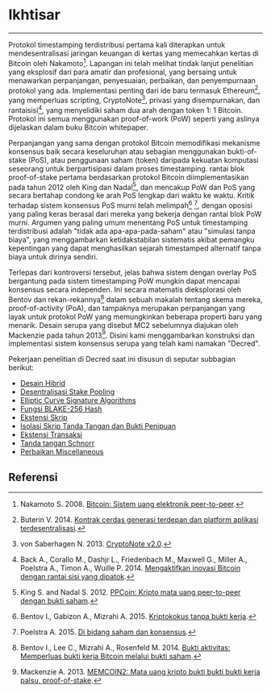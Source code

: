 # <i class="fa fa-info-circle"></i> Ikhtisar 

---

Protokol timestamping terdistribusi pertama kali diterapkan untuk mendesentralisasi jaringan keuangan di kertas yang memecahkan kertas di Bitcoin oleh Nakamoto[^1]. Lapangan ini telah melihat tindak lanjut penelitian yang eksplosif dari para amatir dan profesional, yang bersaing untuk menawarkan perpanjangan, penyesuaian, perbaikan, dan penyempurnaan protokol yang ada. Implementasi penting dari ide baru termasuk Ethereum[^2], yang memperluas scripting, CryptoNote[^3], privasi yang disempurnakan, dan rantaisisi[^4], yang menyelidiki saham dua arah dengan token 1: 1 Bitcoin. Protokol ini semua menggunakan proof-of-work (PoW) seperti yang aslinya dijelaskan dalam buku Bitcoin whitepaper.

Perpanjangan yang sama dengan protokol Bitcoin memodifikasi mekanisme konsensus baik secara keseluruhan atau sebagian menggunakan bukti-of-stake (PoS), atau penggunaan saham (token) daripada kekuatan komputasi seseorang untuk berpartisipasi dalam proses timestamping. rantai blok proof-of-stake pertama berdasarkan protokol Bitcoin diimplementasikan pada tahun 2012 oleh King dan Nadal[^5], dan mencakup PoW dan PoS yang secara bertahap condong ke arah PoS lengkap dari waktu ke waktu. Kritik terhadap sistem konsensus PoS murni telah melimpah[^6] [^7], dengan oposisi yang paling keras berasal dari mereka yang bekerja dengan rantai blok PoW murni. Argumen yang paling umum menentang PoS untuk timestamping terdistribusi adalah "tidak ada apa-apa-pada-saham" atau "simulasi tanpa biaya", yang menggambarkan ketidakstabilan sistematis akibat pemangku kepentingan yang dapat menghasilkan sejarah timestamped alternatif tanpa biaya untuk dirinya sendiri.

Terlepas dari kontroversi tersebut, jelas bahwa sistem dengan overlay PoS bergantung pada sistem timestamping PoW mungkin dapat mencapai konsensus secara independen. Ini secara matematis dieksplorasi oleh Bentov dan rekan-rekannya[^8] dalam sebuah makalah tentang skema mereka, proof-of-activity (PoA), dan tampaknya merupakan perpanjangan yang layak untuk protokol PoW yang memungkinkan beberapa properti baru yang menarik. Desain serupa yang disebut MC2 sebelumnya diajukan oleh Mackenzie pada tahun 2013[^9]. Disini kami menggambarkan konstruksi dan implementasi sistem konsensus serupa yang telah kami namakan "Decred".

Pekerjaan penelitian di Decred saat ini disusun di seputar subbagian berikut:

* [Desain Hibrid](hybrid-design.md)
* [Desentralisasi Stake Pooling](decentralized-stake-pooling.md)
* [Elliptic Curve Signature Algorithms](elliptic-curve-signature-algorithms.md)
* [Fungsi BLAKE-256 Hash](blake-256-hash-function.md)
* [Ekstensi Skrip](script-extensions.md)
* [Isolasi Skrip Tanda Tangan dan Bukti Penipuan](signature-script-isolation-and-fraud-proofs.md)
* [Ekstensi Transaksi](transaction-extensions.md)
* [Tanda tangan Schnorr](schnorr-signatures.md)
* [Perbaikan Miscellaneous](miscellaneous-improvements.md)

## <i class="fa fa-book"></i> Referensi 

[^1]: Nakamoto S. 2008. [Bitcoin: Sistem uang elektronik peer-to-peer](https://decred.org/research/nakamoto2008.pdf).
[^2]: Buterin V. 2014. [Kontrak cerdas generasi terdepan dan platform aplikasi terdesentralisasi](https://decred.org/research/buterin2014.pdf).
[^3]: von Saberhagen N. 2013. [CryptoNote v2.0](https://decred.org/research/saberhagen2013.pdf).
[^4]: Back A., Corallo M., Dashjr L., Friedenbach M., Maxwell G., Miller A., Poelstra A., Timon A., Wuille P. 2014. [Mengaktifkan inovasi Bitcoin dengan rantai sisi yang dipatok](https://decred.org/research/back2014.pdf).
[^5]: King S. and Nadal S. 2012. [PPCoin: Kripto mata uang peer-to-peer dengan bukti saham](https://decred.org/research/king2012.pdf).
[^6]: Bentov I., Gabizon A., Mizrahi A. 2015. [Kriptokokus tanpa bukti kerja](https://decred.org/research/bentov2015.pdf).
[^7]: Poelstra A. 2015. [Di bidang saham dan konsensus](https://decred.org/research/poelstra2015.pdf).
[^8]: Bentov I., Lee C., Mizrahi A., Rosenfeld M. 2014. [Bukti aktivitas: Memperluas bukti kerja Bitcoin melalui bukti saham](https://decred.org/research/bentov2014.pdf).
[^9]: Mackenzie A. 2013. [MEMCOIN2: Mata uang kripto bukti bukti bukti kerja palsu, proof-of-stake](https://decred.org/research/mackenzie2013.pdf).
